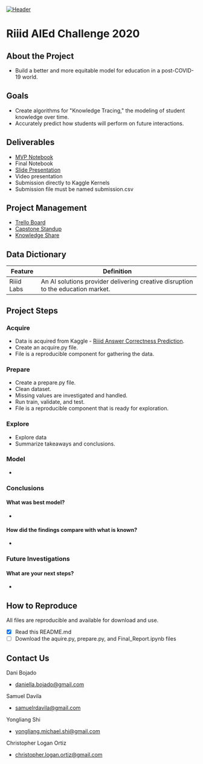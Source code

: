 [![Header](https://github.com/Riiid-Team/Riiid-Project/blob/main/images/Riiid!%20Project.png "Header")](https://www.kaggle.com/c/riiid-test-answer-prediction/overview/description)

# Riiid AIEd Challenge 2020

## About the Project
- Build a better and more equitable model for education in a post-COVID-19 world.

## Goals
- Create algorithms for "Knowledge Tracing," the modeling of student knowledge over time. 
- Accurately predict how students will perform on future interactions.  


## Deliverables
- [MVP Notebook](https://github.com/Riiid-Team/Riiid-Project/blob/main/MVP.ipynb)
- Final Notebook
- [Slide Presentation](https://www.canva.com/design/DAEPyEi7DMk/XfsD6xPOHLclslweXcg87A/view?utm_content=DAEPyEi7DMk&utm_campaign=designshare&utm_medium=link&utm_source=sharebutton)
- Video presentation
- Submission directly to Kaggle Kernels
- Submission file must be named submission.csv

## Project Management 
- [Trello Board](https://trello.com/b/HK21qlYW/riiid-project) 
- [Capstone Standup](https://docs.google.com/document/d/1tSexQKQZE7XicJyN401ZG8SlkKxIRokE44qmFS5kDZI/edit?usp=sharing)
- [Knowledge Share](https://docs.google.com/document/d/1W8FVh89gN6bMn85uHgqLIz50elTtU2H9-R7jwpOUBRw/edit?usp=sharing)


## Data Dictionary
| Feature | Definition |
|---------------------------|--------------------------------------------------|
| Riiid Labs  | An AI solutions provider delivering creative disruption to the education market. |  
 

## Project Steps
### Acquire
- Data is acquired from Kaggle - [Riiid Answer Correctness Prediction](https://www.kaggle.com/c/riiid-test-answer-prediction/data).
- Create an acquire.py file.  
- File is a reproducible component for gathering the data.

### Prepare
- Create a prepare.py file. 
- Clean dataset.
- Missing values are investigated and handled.
- Run train, validate, and test.
- File is a reproducible component that is ready for exploration.

### Explore
- Explore data
- Summarize takeaways and conclusions.   

### Model
- 

### Conclusions
#### What was best model?
- 

#### How did the findings compare with what is known?
- 


### Future Investigations
#### What are your next steps?
- 

## How to Reproduce
All files are reproducible and available for download and use.
- [x] Read this README.md
- [ ] Download the aquire.py, prepare.py, and Final_Report.ipynb files

## Contact Us 
Dani Bojado
- daniella.bojado@gmail.com 

Samuel Davila
- samuelrdavila@gmail.com

Yongliang Shi
- yongliang.michael.shi@gmail.com

Christopher Logan Ortiz
- christopher.logan.ortiz@gmail.com
